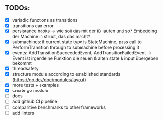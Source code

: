 ## TODOs: ##

- [x] variadic functions as transitions
- [x] transitions can error
- [x] persistance hooks -> wie soll das mit der ID laufen und so? Embedding der Machine in struct, das das macht?
- [x] submachines: if current state type is StateMachine, pass call to PerformTransition through to submachine before processing it
- [x] events: AddTransitionSucceededEvent, AddTransitionFailedEvent -> Event ist irgendeine Funktion die neuen & alten state & input übergeben bekommt
- [x] threadsafety
- [x] structure module according to established standards (https://go.dev/doc/modules/layout)
- [x] more tests + examples
- [x] create go module
- [ ] docs
- [ ] add github CI pipeline
- [ ] comparitive benchmarks to other frameworks
- [ ] add linters
